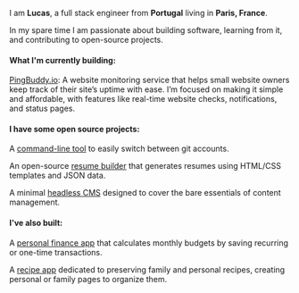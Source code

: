 I am **Lucas**, a full stack engineer from **Portugal** living in **Paris, France**.

In my spare time I am passionate about building software, learning from it, and contributing to open-source projects.

#### What I'm currently building:

[PingBuddy.io](https://pingbuddy.io): A website monitoring service that helps small website owners keep track of their site’s uptime with ease. I’m focused on making it simple and affordable, with features like real-time website checks, notifications, and status pages.

#### I have some open source projects:

A [command-line tool](https://github.com/lucasnevespereira/go-gituser) to easily switch between git accounts.

An open-source [resume builder](https://github.com/lucasnevespereira/resumme-builder) that generates resumes using HTML/CSS templates and JSON data.

A minimal [headless CMS](https://github.com/lucasnevespereira/barecms) designed to cover the bare essentials of content management.

#### I've also built:

A [personal finance app](https://github.com/lucasnevespereira/meffin-front) that calculates monthly budgets by saving recurring or one-time transactions.

A [recipe app](https://github.com/lucasnevespereira/recipio-app) dedicated to preserving family and personal recipes, creating personal or family pages to organize them.
